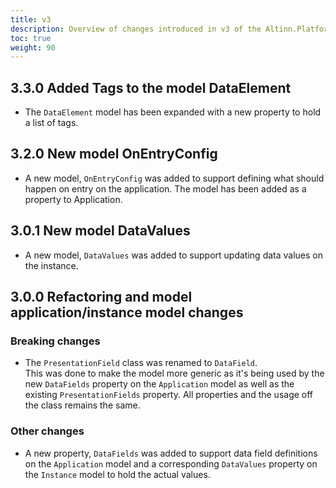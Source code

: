 ```yaml
---
title: v3
description: Overview of changes introduced in v3 of the Altinn.Platform.Storage.Interface package.
toc: true
weight: 90
---
```


## 3.3.0 Added Tags to the model DataElement

- The `DataElement` model has been expanded with a new property to hold a list of tags. 

## 3.2.0 New model OnEntryConfig

- A new model, `OnEntryConfig` was added to support defining what should happen on entry on the application. The model has been added as a property to Application.

## 3.0.1 New model DataValues

- A new model, `DataValues` was added to support updating data values on the instance.

## 3.0.0 Refactoring and model application/instance model changes 

### Breaking changes
- The `PresentationField` class was renamed to `DataField`.  
  This was done to make the model more generic as it's being used by the new `DataFields` property on the `Application` model as well as the existing `PresentationFields` property. All properties and the usage off the class remains the same.

### Other changes
- A new property, `DataFields` was added to support data field definitions on the `Application` model and a corresponding `DataValues` property on the `Instance` model to hold the actual values.
